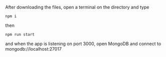 After downloading the files, open a terminal on the directory and type
```
npm i
```
then 
```
npm run start
```
and when the app is listening on port 3000, open MongoDB and connect to mongodb://localhost:27017
